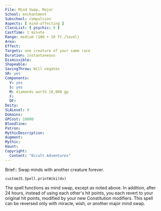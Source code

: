 ```yaml
---
File: Mind Swap, Major
School: enchantment
Subschool: compulsion
Aspects: [ mind-affecting ]
ClassList: { psychic: 9 }
CastTime: 1 minute
Range: medium (100 + 10 ft./level)
Area: 
Effect: 
Targets: one creature of your same race
Duration: instantaneous
Dismissible: 
Shapeable: 
SavingThrow: Will negates
SR: yes
Components:
  V: yes
  S: yes
  M: diamonds worth 10,000 gp
  F: 
  DF: 
Deity: 
SLALevel: 9
Domains: 
GPCost: 10000
Bloodline: 
Patron: 
MythicDescription: 
Augment: 
Mythic: 
Haunt: 
Copyright:
  Content: "Occult Adventures"
---
```

Brief:: Swap minds with another creature forever.

```dataviewjs
customJS.Spell.printWiki(dv)
```

The spell functions as mind swap, except as noted above. In addition, after 24 hours, instead of using each other's hit points, you each revert to your original hit points, modified by your new Constitution modifiers. This spell can be reversed only with miracle, wish, or another major mind swap.
